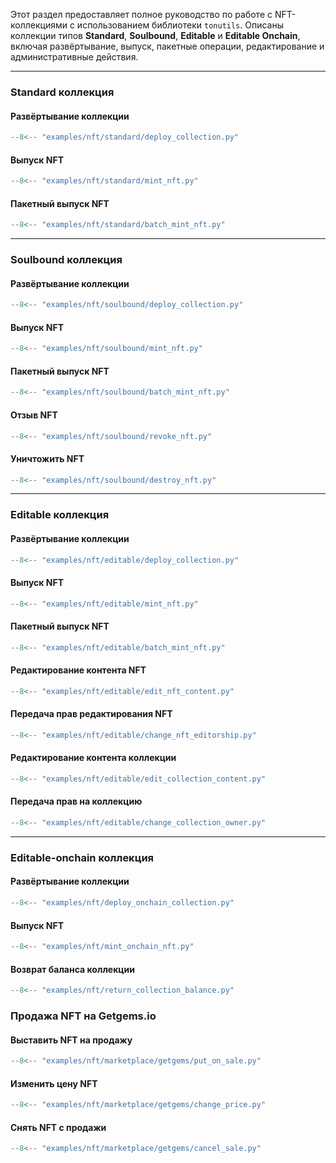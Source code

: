 Этот раздел предоставляет полное руководство по работе с NFT-коллекциями с использованием библиотеки `tonutils`.
Описаны коллекции типов **Standard**, **Soulbound**, **Editable** и **Editable Onchain**, включая развёртывание, выпуск, пакетные операции, редактирование и административные действия.

---

### Standard коллекция

#### Развёртывание коллекции

```python
--8<-- "examples/nft/standard/deploy_collection.py"
```

#### Выпуск NFT

```python
--8<-- "examples/nft/standard/mint_nft.py"
```

#### Пакетный выпуск NFT

```python
--8<-- "examples/nft/standard/batch_mint_nft.py"
```

---

### Soulbound коллекция

#### Развёртывание коллекции

```python
--8<-- "examples/nft/soulbound/deploy_collection.py"
```

#### Выпуск NFT

```python
--8<-- "examples/nft/soulbound/mint_nft.py"
```

#### Пакетный выпуск NFT

```python
--8<-- "examples/nft/soulbound/batch_mint_nft.py"
```

#### Отзыв NFT

```python
--8<-- "examples/nft/soulbound/revoke_nft.py"
```

#### Уничтожить NFT

```python
--8<-- "examples/nft/soulbound/destroy_nft.py"
```

---

### Editable коллекция

#### Развёртывание коллекции

```python
--8<-- "examples/nft/editable/deploy_collection.py"
```

#### Выпуск NFT

```python
--8<-- "examples/nft/editable/mint_nft.py"
```

#### Пакетный выпуск NFT

```python
--8<-- "examples/nft/editable/batch_mint_nft.py"
```

#### Редактирование контента NFT

```python
--8<-- "examples/nft/editable/edit_nft_content.py"
```

#### Передача прав редактирования NFT

```python
--8<-- "examples/nft/editable/change_nft_editorship.py"
```

#### Редактирование контента коллекции

```python
--8<-- "examples/nft/editable/edit_collection_content.py"
```

#### Передача прав на коллекцию

```python
--8<-- "examples/nft/editable/change_collection_owner.py"
```

---

### Editable-onchain коллекция

#### Развёртывание коллекции

```python
--8<-- "examples/nft/deploy_onchain_collection.py"
```

#### Выпуск NFT

```python
--8<-- "examples/nft/mint_onchain_nft.py"
```

#### Возврат баланса коллекции

```python
--8<-- "examples/nft/return_collection_balance.py"
```

### Продажа NFT на Getgems.io

#### Выставить NFT на продажу

```python
--8<-- "examples/nft/marketplace/getgems/put_on_sale.py"
```

#### Изменить цену NFT

```python
--8<-- "examples/nft/marketplace/getgems/change_price.py"
```

#### Снять NFT с продажи

```python
--8<-- "examples/nft/marketplace/getgems/cancel_sale.py"
```
